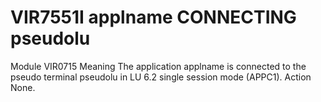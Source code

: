 # VIR7551I applname CONNECTING pseudolu
Module
    VIR0715
Meaning
    The application applname is connected to the pseudo terminal pseudolu in LU 6.2 single session mode (APPC1).
Action
    None.
